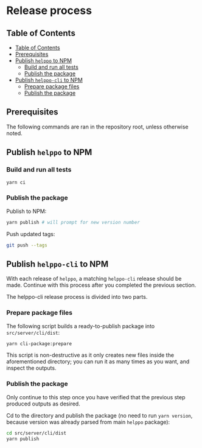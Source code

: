 # Release process

## Table of Contents

<!-- hohhoijaa -->

- [Table of Contents](#table-of-contents)
- [Prerequisites](#prerequisites)
- [Publish `helppo` to NPM](#publish-helppo-to-npm)
  - [Build and run all tests](#build-and-run-all-tests)
  - [Publish the package](#publish-the-package)
- [Publish `helppo-cli` to NPM](#publish-helppo-cli-to-npm)
  - [Prepare package files](#prepare-package-files)
  - [Publish the package](#publish-the-package-1)

<!-- /hohhoijaa -->

## Prerequisites

The following commands are ran in the repository root, unless otherwise noted.

## Publish `helppo` to NPM

### Build and run all tests

```bash
yarn ci
```

### Publish the package

Publish to NPM:

```bash
yarn publish # will prompt for new version number
```

Push updated tags:

```bash
git push --tags
```

## Publish `helppo-cli` to NPM

With each release of `helppo`, a matching `helppo-cli` release should be made. Continue with this process after you completed the previous section.

The helppo-cli release process is divided into two parts.

### Prepare package files

The following script builds a ready-to-publish package into `src/server/cli/dist`:

```bash
yarn cli-package:prepare
```

This script is non-destructive as it only creates new files inside the aforementioned directory; you can run it as many times as you want, and inspect the outputs.

### Publish the package

Only continue to this step once you have verified that the previous step produced outputs as desired.

Cd to the directory and publish the package (no need to run `yarn version`, because version was already parsed from main `helppo` package):

```bash
cd src/server/cli/dist
yarn publish
```
